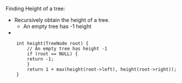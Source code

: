 

Finding Height of a tree:

- Recursively obtain the height of a tree. 
  - An empty tree has -1 height
- 
```
    int height(TreeNode root) { 
        // An empty tree has height -1
        if (root == NULL) {
        return -1;
        }
        return 1 + max(height(root->left), height(root->right));
    }
